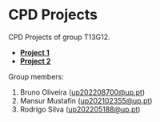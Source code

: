 # CPD Projects

CPD Projects of group T13G12.

- **[Project 1](./assign1/)**
- **[Project 2](./assign2/)**

Group members:

1. Bruno Oliveira (up202208700@up.pt)
2. Mansur Mustafin (up202102355@up.pt)
3. Rodrigo Silva (up202205188@up.pt)
